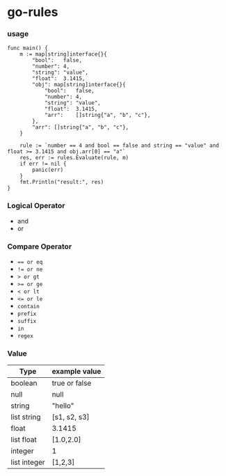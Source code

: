 # go-rules



### usage
```
func main() {
	m := map[string]interface{}{
		"bool":   false,
		"number": 4,
		"string": "value",
		"float":  3.1415,
		"obj": map[string]interface{}{
			"bool":   false,
			"number": 4,
			"string": "value",
			"float":  3.1415,
			"arr":    []string{"a", "b", "c"},
		},
		"arr": []string{"a", "b", "c"},
	}

	rule := `number == 4 and bool == false and string == "value" and float >= 3.1415 and obj.arr[0] == "a"`
	res, err := rules.Evaluate(rule, m)
	if err != nil {
		panic(err)
	}
	fmt.Println("result:", res)
}
```





### Logical Operator

- and
- or



### Compare Operator

- `== or eq`
- `!= or ne`
- `> or gt`
- `>= or ge`
- `< or lt`
- `<= or le`
- `contain`
- `prefix`
- `suffix`
- `in`
- `regex`



### Value

| Type         | example value |
| ------------ | ------------- |
| boolean      | true or false |
| null         | null          |
| string       | "hello"       |
| list string  | [s1, s2, s3]  |
| float        | 3.1415        |
| list float   | [1.0,2.0]     |
| integer      | 1             |
| list integer | [1,2,3]       |